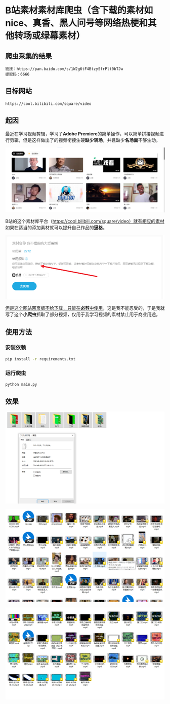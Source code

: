 # B站素材素材库爬虫（含下载的素材如nice、真香、黑人问号等网络热梗和其他转场或绿幕素材）

## 爬虫采集的结果

```
链接：https://pan.baidu.com/s/1W2g6tF4BtzySfrPlt0bTJw 
提取码：6666
```

## 目标网站

```
https://cool.bilibili.com/square/video
```

## 起因
最近在学习视频剪辑，学习了**Adobe Premiere**的简单操作，可以简单拼接视频进行剪辑，但是这样做出了的视频衔接生硬**缺少转场**，并且缺少**名场面**不够生动。

![image-20211114151509685](assets/readme/image-20211114151509685.png)

B站的这个素材库平台（https://cool.bilibili.com/square/video）就有相应的素材
如果在适当的添加素材就可以提升自己作品的**逼格**。

![image-20211114151648829](assets/readme/image-20211114151648829.png)

<u>但是这个网站网页版不给下载，只能在**必剪**中使用</u>，这是我不能忍受的，于是我就写了这个**小爬虫**抓取了部分视频，仅用于我学习视频的素材禁止用于商业用途。

## 使用方法

### 安装依赖

```bash
pip install -r requirements.txt
```

### 运行爬虫

```bash
python main.py
```

## 效果

![image-20211114153157796](assets/readme/image-20211114153157796.png)

![image-20211114152956991](assets/readme/image-20211114152956991.png)

![image-20211114153031789](assets/readme/image-20211114153031789.png)

